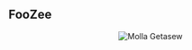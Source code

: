 ## FooZee
<p align="center"> <img src="https://github-readme-stats.vercel.app/api?username=FooZee26&show_icons=true&theme=gotham" alt="Molla Getasew" />

<!--
**FooZee26/FooZee26** is a ✨ _special_ ✨ repository because its `README.md` (this file) appears on your GitHub profile.

Here are some ideas to get you started:

- 🔭 I’m currently working on ...
- 🌱 I’m currently learning ...
- 👯 I’m looking to collaborate on ...
- 🤔 I’m looking for help with ...
- 💬 Ask me about ...
- 📫 How to reach me: ...
- 😄 Pronouns: ...
- ⚡ Fun fact: ...
-->
